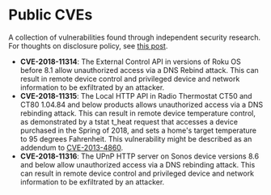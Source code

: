 # Public CVEs

A collection of vulnerabilities found through independent security research. For thoughts on disclosure policy, see [this post](https://medium.com/@brannondorsey/going-public-fast-thoughts-on-disclosure-policy-2d10ebc1f70d).

- **CVE-2018-11314**: The External Control API in versions of Roku OS before 8.1 allow unauthorized access via a DNS Rebind attack. This can result in remote device control and privileged device and network information to be exfiltrated by an attacker.
- **CVE-2018-11315**: The Local HTTP API in Radio Thermostat CT50 and CT80 1.04.84 and below products allows unauthorized access via a DNS rebinding attack. This can result in remote device temperature control, as demonstrated by a tstat t_heat request that accesses a device purchased in the Spring of 2018, and sets a home's target temperature to 95 degrees Fahrenheit. This vulnerability might be described as an addendum to [CVE-2013-4860](https://nvd.nist.gov/vuln/detail/CVE-2013-4860).
- **CVE-2018-11316**: The UPnP HTTP server on Sonos device versions 8.6 and below allow unauthorized access via a DNS rebinding attack. This can result in remote device control and privileged device and network information to be exfiltrated by an attacker.
